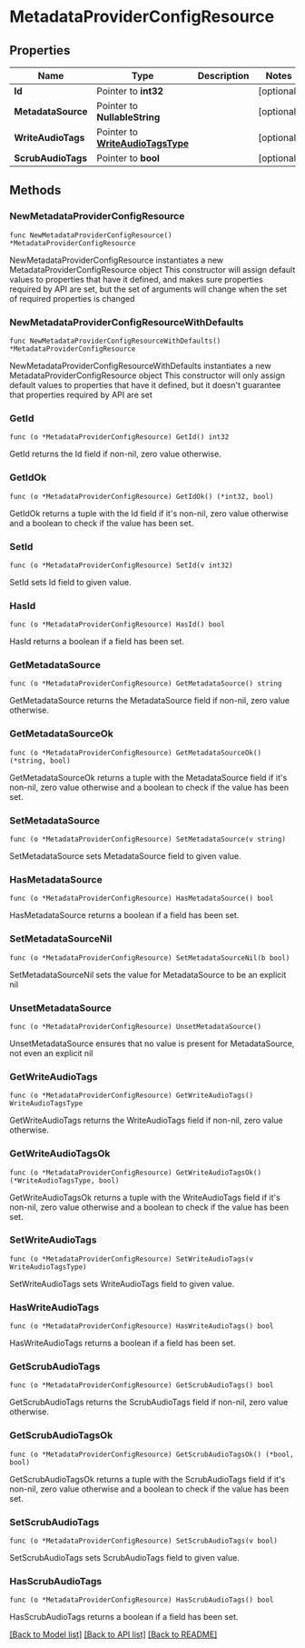 # MetadataProviderConfigResource

## Properties

Name | Type | Description | Notes
------------ | ------------- | ------------- | -------------
**Id** | Pointer to **int32** |  | [optional] 
**MetadataSource** | Pointer to **NullableString** |  | [optional] 
**WriteAudioTags** | Pointer to [**WriteAudioTagsType**](WriteAudioTagsType.md) |  | [optional] 
**ScrubAudioTags** | Pointer to **bool** |  | [optional] 

## Methods

### NewMetadataProviderConfigResource

`func NewMetadataProviderConfigResource() *MetadataProviderConfigResource`

NewMetadataProviderConfigResource instantiates a new MetadataProviderConfigResource object
This constructor will assign default values to properties that have it defined,
and makes sure properties required by API are set, but the set of arguments
will change when the set of required properties is changed

### NewMetadataProviderConfigResourceWithDefaults

`func NewMetadataProviderConfigResourceWithDefaults() *MetadataProviderConfigResource`

NewMetadataProviderConfigResourceWithDefaults instantiates a new MetadataProviderConfigResource object
This constructor will only assign default values to properties that have it defined,
but it doesn't guarantee that properties required by API are set

### GetId

`func (o *MetadataProviderConfigResource) GetId() int32`

GetId returns the Id field if non-nil, zero value otherwise.

### GetIdOk

`func (o *MetadataProviderConfigResource) GetIdOk() (*int32, bool)`

GetIdOk returns a tuple with the Id field if it's non-nil, zero value otherwise
and a boolean to check if the value has been set.

### SetId

`func (o *MetadataProviderConfigResource) SetId(v int32)`

SetId sets Id field to given value.

### HasId

`func (o *MetadataProviderConfigResource) HasId() bool`

HasId returns a boolean if a field has been set.

### GetMetadataSource

`func (o *MetadataProviderConfigResource) GetMetadataSource() string`

GetMetadataSource returns the MetadataSource field if non-nil, zero value otherwise.

### GetMetadataSourceOk

`func (o *MetadataProviderConfigResource) GetMetadataSourceOk() (*string, bool)`

GetMetadataSourceOk returns a tuple with the MetadataSource field if it's non-nil, zero value otherwise
and a boolean to check if the value has been set.

### SetMetadataSource

`func (o *MetadataProviderConfigResource) SetMetadataSource(v string)`

SetMetadataSource sets MetadataSource field to given value.

### HasMetadataSource

`func (o *MetadataProviderConfigResource) HasMetadataSource() bool`

HasMetadataSource returns a boolean if a field has been set.

### SetMetadataSourceNil

`func (o *MetadataProviderConfigResource) SetMetadataSourceNil(b bool)`

 SetMetadataSourceNil sets the value for MetadataSource to be an explicit nil

### UnsetMetadataSource
`func (o *MetadataProviderConfigResource) UnsetMetadataSource()`

UnsetMetadataSource ensures that no value is present for MetadataSource, not even an explicit nil
### GetWriteAudioTags

`func (o *MetadataProviderConfigResource) GetWriteAudioTags() WriteAudioTagsType`

GetWriteAudioTags returns the WriteAudioTags field if non-nil, zero value otherwise.

### GetWriteAudioTagsOk

`func (o *MetadataProviderConfigResource) GetWriteAudioTagsOk() (*WriteAudioTagsType, bool)`

GetWriteAudioTagsOk returns a tuple with the WriteAudioTags field if it's non-nil, zero value otherwise
and a boolean to check if the value has been set.

### SetWriteAudioTags

`func (o *MetadataProviderConfigResource) SetWriteAudioTags(v WriteAudioTagsType)`

SetWriteAudioTags sets WriteAudioTags field to given value.

### HasWriteAudioTags

`func (o *MetadataProviderConfigResource) HasWriteAudioTags() bool`

HasWriteAudioTags returns a boolean if a field has been set.

### GetScrubAudioTags

`func (o *MetadataProviderConfigResource) GetScrubAudioTags() bool`

GetScrubAudioTags returns the ScrubAudioTags field if non-nil, zero value otherwise.

### GetScrubAudioTagsOk

`func (o *MetadataProviderConfigResource) GetScrubAudioTagsOk() (*bool, bool)`

GetScrubAudioTagsOk returns a tuple with the ScrubAudioTags field if it's non-nil, zero value otherwise
and a boolean to check if the value has been set.

### SetScrubAudioTags

`func (o *MetadataProviderConfigResource) SetScrubAudioTags(v bool)`

SetScrubAudioTags sets ScrubAudioTags field to given value.

### HasScrubAudioTags

`func (o *MetadataProviderConfigResource) HasScrubAudioTags() bool`

HasScrubAudioTags returns a boolean if a field has been set.


[[Back to Model list]](../README.md#documentation-for-models) [[Back to API list]](../README.md#documentation-for-api-endpoints) [[Back to README]](../README.md)


